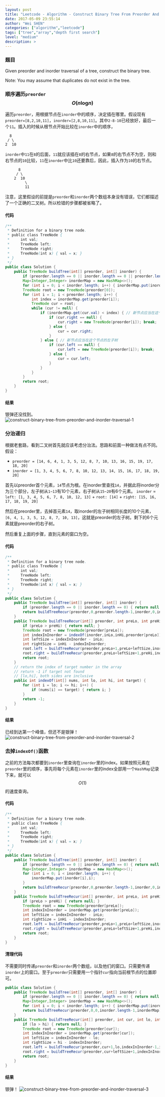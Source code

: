 ```yaml
---
layout: post
title: "Leetcode - Algorithm - Construct Binary Tree From Preorder And Inorder Traversal (draft)"
date: 2017-05-09 23:55:14
author: "Wei SHEN"
categories: ["algorithm","leetcode"]
tags: ["tree","array","depth first search"]
level: "medium"
description: >
---
```


### 题目
Given preorder and inorder traversal of a tree, construct the binary tree.

Note:
You may assume that duplicates do not exist in the tree.

### 顺序遍历`preorder` $$O(n\log_{}{n})$$
遍历`preorder`，用根据节点在`inorder`中的顺序，决定插在哪里。假设现有`preorder=[8,2,10,11]`，`inorder=[2,8,10,11]`。其中`2-8-10`已经放好，最后一个`11`。插入的时候从根节点开始比较在`inorder`中的顺序，
```
  8
 / \
2  10
```
`inorder`中`11`在`8`的后面，`11`就应该插在`8`的右节点，如果`8`的右节点不为空，则和右节点的`10`比较，`11`在`inorder`中比`10`还要靠后，因此，插入作为`10`的右节点。
```
      8
     / \
    2  10
         \
         11
```

注意，这里假设的前提是`preorder`和`inorder`两个数组本身没有错误，它们都描述了一个正确的二叉树。所以检错的步骤都被省略了。

#### 代码
```java
/**
 * Definition for a binary tree node.
 * public class TreeNode {
 *     int val;
 *     TreeNode left;
 *     TreeNode right;
 *     TreeNode(int x) { val = x; }
 * }
 */
public class Solution {
    public TreeNode buildTree(int[] preorder, int[] inorder) {
        if (preorder.length == 0 || inorder.length == 0 || preorder.length != inorder.length) { return null; }
        Map<Integer,Integer> inorderMap = new HashMap<>();
        for (int i = 0; i < inorder.length; i++) { inorderMap.put(inorder[i],i); }
        TreeNode root = new TreeNode(preorder[0]);
        for (int i = 1; i < preorder.length; i++) {
            int index = inorderMap.get(preorder[i]);
            TreeNode cur = root;
            while (cur != null) {
                if (inorderMap.get(cur.val) < index) { // 新节点应当在这个节点的右子树
                    if (cur.right == null) {
                        cur.right = new TreeNode(preorder[i]); break;
                    } else {
                        cur = cur.right;
                    }
                } else { // 新节点应当在这个节点的左子树
                    if (cur.left == null) {
                        cur.left = new TreeNode(preorder[i]); break;
                    } else {
                        cur = cur.left;
                    }
                }
            }
        }
        return root;
    }
}
```

#### 结果
银弹还没找到。
![construct-binary-tree-from-preorder-and-inorder-traversal-1](/images/leetcode/construct-binary-tree-from-preorder-and-inorder-traversal-1.png)


### 分治递归
根据老套路，看到二叉树首先就应该考虑分治法。思路和前面一种做法有点不同。假设：
* `preorder = [14, 6, 4, 1, 3, 5, 12, 8, 7, 10, 13, 16, 15, 19, 17, 18, 20]`
* `inorder = [1, 3, 4, 5, 6, 7, 8, 10, 12, 13, 14, 15, 16, 17, 18, 19, 20]`

首先以preorder首个元素，`14`节点为根。在inorder里查找`14`，并据此将inorder分为三个部分，左子树从`1~13`有10个元素，右子树从`15~20`有6个元素。
`inorder` = `left: [1, 3, 4, 5, 6, 7, 8, 10, 12, 13]` + `root: [14]` + `right: [15, 16, 17, 18, 19, 20]`

然后在preorder里，去掉首元素`14`，取inorder的左子树相同长度的10个元素，`[6, 4, 1, 3, 5, 12, 8, 7, 10, 13]`，这就是preorder的左子树。剩下的6个元素就是preorder的右子树。

然后重复上面的步骤，直到元素的窗口为空。

#### 代码
```java
/**
 * Definition for a binary tree node.
 * public class TreeNode {
 *     int val;
 *     TreeNode left;
 *     TreeNode right;
 *     TreeNode(int x) { val = x; }
 * }
 */
public class Solution {
    public TreeNode buildTree(int[] preorder, int[] inorder) {
        if (preorder.length == 0 || inorder.length == 0) { return null; }
        return buildTreeRecur(preorder,0,preorder.length-1,inorder,0,inorder.length-1);
    }
    public TreeNode buildTreeRecur(int[] preorder, int preLo, int preHi, int[] inorder, int inLo, int inHi) {
        if (preLo > preHi) { return null; }
        TreeNode root = new TreeNode(preorder[preLo]);
        int indexInInorder = indexOf(inorder,inLo,inHi,preorder[preLo]);
        int leftSize = indexInInorder - inLo;
        int rightSize = inHi - indexInInorder;
        root.left = buildTreeRecur(preorder,preLo+1,preLo+leftSize,inorder,inLo,indexInInorder-1);
        root.right = buildTreeRecur(preorder,preLo+leftSize+1,preHi,inorder,indexInInorder+1,inHi);
        return root;
    }
    // return the index of target number in the array
    // return -1 if target not found
    // [lo,hi], both sides are inclusive
    public int indexOf(int[] nums, int lo, int hi, int target) {
        for (int i = lo; i <= hi; i++) {
            if (nums[i] == target) { return i; }
        }
        return -1;
    }
}
```

#### 结果
已经到达第一个峰值，但还不是银弹！
![construct-binary-tree-from-preorder-and-inorder-traversal-2](/images/leetcode/construct-binary-tree-from-preorder-and-inorder-traversal-2.png)


### 去掉`indexOf()`函数
之前的方法每次都要到`inorder`里查询在`inorder`里的index。如果按照元素在`preorder`里的顺序，事先将每个元素在`inorder`里的index全部用一个`HashMap`记录下来，就可以$$O(1)$$的速度查询。

#### 代码
```java
/**
 * Definition for a binary tree node.
 * public class TreeNode {
 *     int val;
 *     TreeNode left;
 *     TreeNode right;
 *     TreeNode(int x) { val = x; }
 * }
 */
public class Solution {
    public TreeNode buildTree(int[] preorder, int[] inorder) {
        if (preorder.length == 0 || inorder.length == 0) { return null; }
        Map<Integer,Integer> inorderMap = new HashMap<>();
        for (int i = 0; i < inorder.length; i++) {
            inorderMap.put(inorder[i],i);
        }
        return buildTreeRecur(preorder,0,preorder.length-1,inorder,0,inorder.length-1,inorderMap);
    }
    public TreeNode buildTreeRecur(int[] preorder, int preLo, int preHi, int[] inorder, int inLo, int inHi, Map<Integer,Integer> inorderMap) {
        if (preLo > preHi) { return null; }
        TreeNode root = new TreeNode(preorder[preLo]);
        int indexInInorder = inorderMap.get(preorder[preLo]);
        int leftSize = indexInInorder - inLo;
        int rightSize = inHi - indexInInorder;
        root.left = buildTreeRecur(preorder,preLo+1,preLo+leftSize,inorder,inLo,indexInInorder-1,inorderMap);
        root.right = buildTreeRecur(preorder,preLo+leftSize+1,preHi,inorder,indexInInorder+1,inHi,inorderMap);
        return root;
    }
}
```

#### 清理代码
不需要同时传递`preorder`和`inorder`两个数组，以及他们的窗口。只需要传递`inorder`上的窗口。至于`preorder`只需要用一个指针`cur`指向当前根节点的位置即可。
```java
public class Solution {
    public TreeNode buildTree(int[] preorder, int[] inorder) {
        if (preorder.length == 0 || inorder.length == 0) { return null; }
        Map<Integer,Integer> inorderMap = new HashMap<>();
        for (int i = 0; i < inorder.length; i++) { inorderMap.put(inorder[i],i); }
        return buildTreeRecur(preorder,0,0,inorder.length-1,inorderMap);
    }
    public TreeNode buildTreeRecur(int[] preorder, int cur, int lo, int hi, Map<Integer,Integer> inorderMap) {
        if (lo > hi) { return null; }
        TreeNode root = new TreeNode(preorder[cur]);
        int indexInInorder = inorderMap.get(preorder[cur]);
        int leftSize = indexInInorder - lo;
        int rightSize = hi - indexInInorder;
        root.left = buildTreeRecur(preorder,cur+1,lo,indexInInorder-1,inorderMap);
        root.right = buildTreeRecur(preorder,cur+leftSize+1,indexInInorder+1,hi,inorderMap);
        return root;
    }
}
```

#### 结果
银弹！
![construct-binary-tree-from-preorder-and-inorder-traversal-3](/images/leetcode/construct-binary-tree-from-preorder-and-inorder-traversal-3.png)
